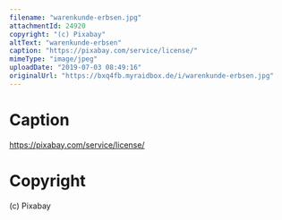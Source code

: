```yaml
---
filename: "warenkunde-erbsen.jpg"
attachmentId: 24920
copyright: "(c) Pixabay"
altText: "warenkunde-erbsen"
caption: "https://pixabay.com/service/license/"
mimeType: "image/jpeg"
uploadDate: "2019-07-03 08:49:16"
originalUrl: "https://bxq4fb.myraidbox.de/i/warenkunde-erbsen.jpg"
---
```


# Caption

https://pixabay.com/service/license/

# Copyright

(c) Pixabay
